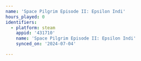```yaml
---
name: 'Space Pilgrim Episode II: Epsilon Indi'
hours_played: 0
identifiers:
  - platform: steam
    appid: '431710'
    name: 'Space Pilgrim Episode II: Epsilon Indi'
    synced_on: '2024-07-04'

---
```

